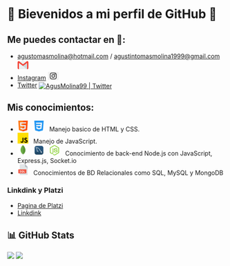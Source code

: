 #  🎇 Bievenidos a mi perfil de GitHub 🎇

## Me puedes contactar en 📡:
- agustomasmolina@hotmail.com / agustintomasmolina1999@gmail.com <img src = "./Icons/gmail.png" width = "25px"> &nbsp;
- [Instagram](https://www.instagram.com/molii_ag/) <img src = "./Icons/instagram.png" width = "25px"> &nbsp;
- [Twitter](https://twitter.com/AgusMolina99) <a href="https://twitter.com/AgusMolina99">
  <img align="center" alt="AgusMolina99 | Twitter" width="21px" src="https://raw.githubusercontent.com/anuraghazra/anuraghazra/master/assets/twitter.svg" />
</a>

## Mis conocimientos:
-  <img src = "./Icons/html.png" width = "25px"> &nbsp; <img src = "./Icons/css-3.png" width = "25px"> &nbsp; Manejo basico de HTML y CSS.
- <img src = "./Icons/js.png" width = "25px"> &nbsp; Manejo de JavaScript.
- <img src = "./Icons/mongodb.png" width = "25px"> &nbsp; <img src = "./Icons/mysql.png" width = "25px"> &nbsp; <img src = "./Icons/nodejs.png" width = "25px"> &nbsp; Conocimiento de back-end Node.js con JavaScript, Express.js, Socket.io 
- <img src = "./Icons/sql.png" width = "25px"> &nbsp; Conocimientos de BD Relacionales como SQL, MySQL y MongoDB

### Linkdink y Platzi
-  [Pagina de Platzi](https://platzi.com/p/agustomasmolina/)
-  [Linkdink](https://www.linkedin.com/in/agustin-molina-68a007231/)

## 📊 GitHub Stats

![](https://img.shields.io/github/followers/AgustinTomasMolina?color=blue&logo=github&style=for-the-badge) ![](https://img.shields.io/github/stars/AgustinTomasMolina?color=hotpink&logo=github&style=for-the-badge)

